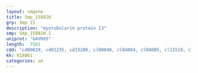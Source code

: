 ```yaml
---
layout: smgene
title: Smp_158820
grp: Smp_15
description: "myotubularin protein 13"
smp: Smp_158820.1
uniprot: "G4VHX5"
length:  7581
cdd: "cd00029, cd01235, cd13208, cl00040, cl04084, cl04085, cl11519, cl13732, cl17171, cl21483, pfam00169, pfam02141, pfam02893, pfam03455, pfam03456, pfam06602, pfam12335, smart00109, smart00233, smart00799, smart00800, smart00801"
kk: K18061
categories: sm
---
```


